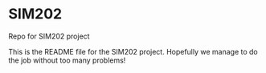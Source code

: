 # SIM202
Repo for SIM202 project

This is the README file for the SIM202 project. Hopefully we manage to do the job without too many problems!
